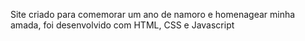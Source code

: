 Site criado para comemorar um ano de namoro e homenagear minha amada, foi desenvolvido com HTML, CSS e Javascript

